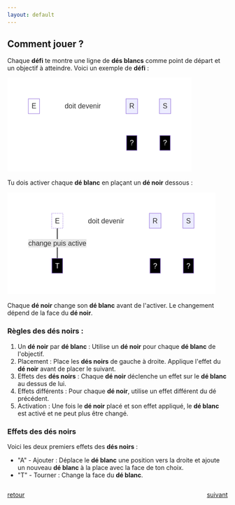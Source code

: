 ```yaml
---
layout: default
---
```


<div markdown="1">

## Comment jouer ?

Chaque **défi** te montre une ligne de **dés blancs** comme point de départ et un objectif à atteindre. Voici un exemple de **défi** :

![](assets/cj1.png)

Tu dois activer chaque **dé blanc** en plaçant un **dé noir** dessous :

![](assets/cj2.png)

Chaque **dé noir** change son **dé blanc** avant de l'activer. Le changement dépend de la face du **dé noir**.

</div>

<div markdown="1">

### Règles des **dés noirs** :

1. Un **dé noir** par **dé blanc** : Utilise un **dé noir** pour chaque **dé blanc** de l'objectif.
2. Placement : Place les **dés noirs** de gauche à droite. Applique l'effet du **dé noir** avant de placer le suivant.
3. Effets des **dés noirs** : Chaque **dé noir** déclenche un effet sur le **dé blanc** au dessus de lui.
4. Effets différents : Pour chaque **dé noir**, utilise un effet différent du dé précédent.
5. Activation : Une fois le **dé noir** placé et son effet appliqué, le **dé blanc** est activé et ne peut plus être changé.

### Effets des dés noirs

Voici les deux premiers effets des **dés noirs** :

- "A" - Ajouter : Déplace le **dé blanc** une position vers la droite et ajoute un nouveau **dé blanc** à la place avec la face de ton choix.
- "T" - Tourner : Change la face du **dé blanc**.

</div>

<div markdown="1" style="grid-column: 1 / -1; display: flex; justify-content: space-between">

[retour](./)

[suivant](./2)

</div>
